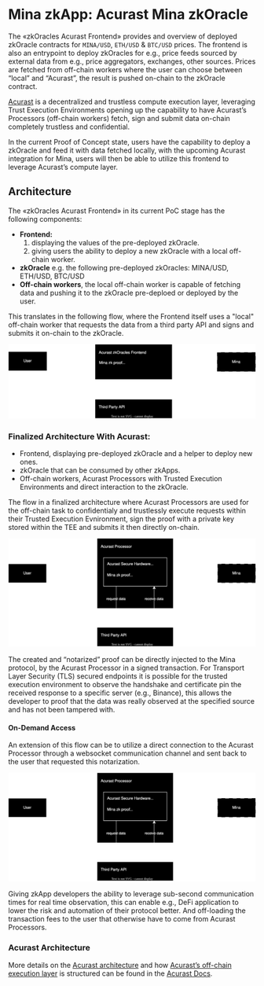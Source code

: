 # Mina zkApp: Acurast Mina zkOracle

The «zkOracles Acurast Frontend» provides and overview of deployed zkOracle contracts for `MINA/USD`, `ETH/USD` & `BTC/USD` prices. The frontend is also an entrypoint to deploy zkOracles for e.g., price feeds sourced by external data from e.g., price aggregators, exchanges, other sources. Prices are fetched from off-chain workers where the user can choose between “local” and “Acurast”, the result is pushed on-chain to the zkOracle contract.

[Acurast](https://docs.acurast.com/) is a decentralized and trustless compute execution layer, leveraging Trust Execution Environments opening up the capability to have Acurast’s Processors (off-chain workers) fetch, sign and submit data on-chain completely trustless and confidential.

In the current Proof of Concept state, users have the capability to deploy a zkOracle and feed it with data fetched locally, with the upcoming Acurast integration for Mina, users will then be able to utilize this frontend to leverage Acurast’s compute layer.

## Architecture

The «zkOracles Acurast Frontend» in its current PoC stage has the following components:

- **Frontend:**
  1. displaying the values of the pre-deployed zkOracle.
  2. giving users the ability to deploy a new zkOracle with a local off-chain worker.
- **zkOracle** e.g. the following pre-deployed zkOracles: MINA/USD, ETH/USD, BTC/USD
- **Off-chain workers**, the local off-chain worker is capable of fetching data and pushing it to the zkOracle pre-deploed or deployed by the user.

This translates in the following flow, where the Frontend itself uses a "local" off-chain worker that requests the data from a third party API and signs and submits it on-chain to the zkOracle.

![image](/frontend/src/assets/docs/zkOracles-Frontend.svg)

### Finalized Architecture With Acurast:

- Frontend, displaying pre-deployed zkOracle and a helper to deploy new ones.
- zkOracle that can be consumed by other zkApps.
- Off-chain workers, Acurast Processors with Trusted Execution Environments and direct interaction to the zkOracle.

The flow in a finalized architecture where Acurast Processors are used for the off-chain task to confidentialy and trustlessly execute requests within their Trusted Execution Evnironment, sign the proof with a private key stored within the TEE and submits it then directly on-chain.

![image](/frontend/src/assets/docs/zkOracles-Acurast.svg)

The created and “notarized” proof can be directly injected to the Mina protocol, by the Acurast Processor in a signed transaction. For Transport Layer Security (TLS) secured endpoints it is possible for the trusted execution environment to observe the handshake and certificate pin the received response to a specific server (e.g., Binance), this allows the developer to proof that the data was really observed at the specified source and has not been tampered with.

#### On-Demand Access

An extension of this flow can be to utilize a direct connection to the Acurast Processor through a websocket communication channel and sent back to the user that requested this notarization.

![image](/frontend/src/assets/docs/zkOracles-Acurast.svg)

Giving zkApp developers the ability to leverage sub-second communication times for real time observation, this can enable e.g., DeFi application to lower the risk and automation of their protocol better. And off-loading the transaction fees to the user that otherwise have to come from Acurast Processors.

### Acurast Architecture

More details on the [Acurast architecture](https://docs.acurast.com/acurast-protocol/architecture/architecture) and how [Acurast’s off-chain execution layer](https://docs.acurast.com/acurast-protocol/architecture/end-to-end) is structured can be found in the [Acurast Docs](https://docs.acurast.com).
